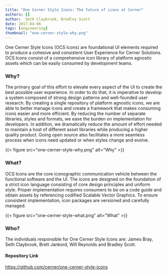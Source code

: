 ```yaml
---
title: "One Cerner Style Icons: The future of icons at Cerner"
authors: []
author:  Seth Claybrook, Bradley Scott
date: 2017-04-06
tags: [engineering]
thumbnail: "one-cerner-style-why.png"
---
```


One Cerner Style Icons (OCS Icons) are foundational UI elements required to produce a cohesive and consistent User Experience for Cerner Solutions. OCS Icons consist of a comprehensive icon library of platform agnostic assets which can be easily consumed by development teams.
 
### Why?

The primary goal of this effort to elevate every aspect of the UI to create the best possible user experience.  In order to do that, it is imperative to develop a system composed of strong design patterns and well-founded user research.  By creating a single repository of platform agnostic icons, we are able to better manage icons and create a framework that makes consuming icons easier and more efficient.  By reducing the number of separate libraries, styles and formats, we ease the burden on implementation for developers.  In addition, we dramatically reduce the amount of effort needed to maintain a host of different asset libraries while producing a higher quality product.  Going open source also facilitates a more seamless process when icons need updated or when styles change and evolve.

{{< figure src="one-cerner-style-why.png" alt="Why" >}}

### What?

OCS Icons are the core iconographic communication vehicle between the functional software and the UI.  The icons are designed on the foundation of a strict icon language consisting of core design principles and uniform style.   Proper implementation requires consumers to be on a code guide and obtain assets by referencing codified Scalable Vector Graphics.  To ensure consistent implementation, icon packages are versioned and carefully managed.

{{< figure src="one-cerner-style-what.png" alt="What" >}}

### Who?

The individuals responsible for One Cerner Style Icons are: James Bray, Seth Claybrook, Brett Jankord, Will Reynolds and Bradley Scott.

#### Repository Link

https://github.com/cerner/one-cerner-style-icons 
